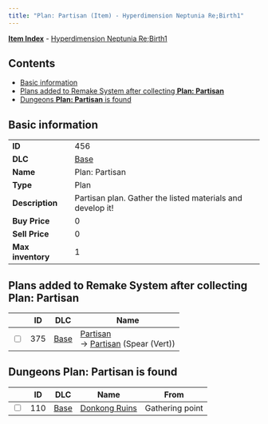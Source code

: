```yaml
---
title: "Plan: Partisan (Item) - Hyperdimension Neptunia Re;Birth1"
---
```


[**Item Index**](/neptunia/rb1/item/index.html) - [Hyperdimension Neptunia Re;Birth1](/neptunia/rb1)

## Contents

- [Basic information](#basic-information)
- [Plans added to Remake System after collecting **Plan: Partisan**](#plans-added-to-remake-system-after-collecting-plan-partisan)
- [Dungeons **Plan: Partisan** is found](#dungeons-plan-partisan-is-found)

## Basic information

|   |   |
| -- | -- |
| **ID** | 456 |
| **DLC** | [Base](/neptunia/rb1/dlc/1-base.html) |
| **Name** | Plan: Partisan |
| **Type** | Plan |
| **Description** | Partisan plan. Gather the listed materials and develop it! |
| **Buy Price** | 0 |
| **Sell Price** | 0 |
| **Max inventory** | 1 |


## Plans added to Remake System after collecting **Plan: Partisan**

|    | ID | DLC | Name |
| -- | -- | --- | ---- |
| <input type="checkbox" id="rb1-remake-1-375" class="trackbox" /> | 375 | [Base](/neptunia/rb1/dlc/1-base.html) | [Partisan](/neptunia/rb1/remake/1-375-partisan.html)<br /> → [Partisan](/neptunia/rb1/item/1-2107-partisan.html) (Spear (Vert)) |


## Dungeons **Plan: Partisan** is found

|    | ID | DLC | Name | From |
| -- | -- | --- | ---- | ---- |
| <input type="checkbox" id="rb1-dungeon-1-110" class="trackbox" /> | 110 | [Base](/neptunia/rb1/dlc/1-base.html) | [Donkong Ruins](/neptunia/rb1/dungeon/1-110-donkong-ruins.html) | Gathering point |
